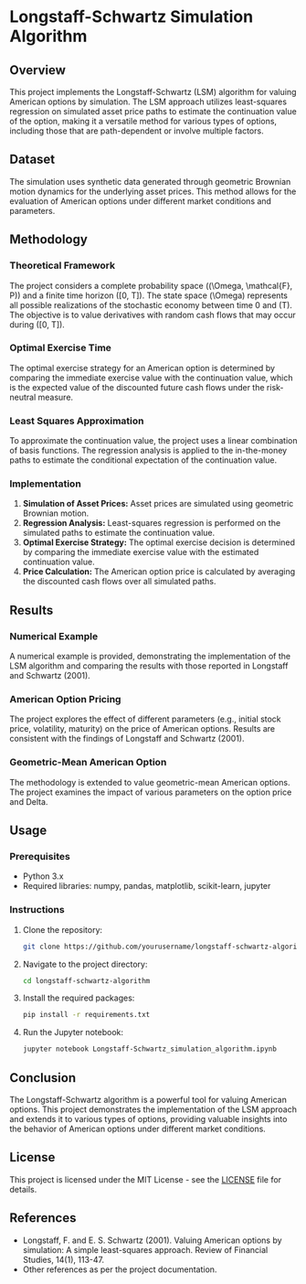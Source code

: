 # Longstaff-Schwartz Simulation Algorithm

## Overview
This project implements the Longstaff-Schwartz (LSM) algorithm for valuing American options by simulation. The LSM approach utilizes least-squares regression on simulated asset price paths to estimate the continuation value of the option, making it a versatile method for various types of options, including those that are path-dependent or involve multiple factors.

## Dataset
The simulation uses synthetic data generated through geometric Brownian motion dynamics for the underlying asset prices. This method allows for the evaluation of American options under different market conditions and parameters.

## Methodology
### Theoretical Framework
The project considers a complete probability space \((\Omega, \mathcal{F}, P)\) and a finite time horizon \([0, T]\). The state space \(\Omega\) represents all possible realizations of the stochastic economy between time 0 and \(T\). The objective is to value derivatives with random cash flows that may occur during \([0, T]\).

### Optimal Exercise Time
The optimal exercise strategy for an American option is determined by comparing the immediate exercise value with the continuation value, which is the expected value of the discounted future cash flows under the risk-neutral measure.

### Least Squares Approximation
To approximate the continuation value, the project uses a linear combination of basis functions. The regression analysis is applied to the in-the-money paths to estimate the conditional expectation of the continuation value.

### Implementation
1. **Simulation of Asset Prices:** Asset prices are simulated using geometric Brownian motion.
2. **Regression Analysis:** Least-squares regression is performed on the simulated paths to estimate the continuation value.
3. **Optimal Exercise Strategy:** The optimal exercise decision is determined by comparing the immediate exercise value with the estimated continuation value.
4. **Price Calculation:** The American option price is calculated by averaging the discounted cash flows over all simulated paths.

## Results
### Numerical Example
A numerical example is provided, demonstrating the implementation of the LSM algorithm and comparing the results with those reported in Longstaff and Schwartz (2001).

### American Option Pricing
The project explores the effect of different parameters (e.g., initial stock price, volatility, maturity) on the price of American options. Results are consistent with the findings of Longstaff and Schwartz (2001).

### Geometric-Mean American Option
The methodology is extended to value geometric-mean American options. The project examines the impact of various parameters on the option price and Delta.

## Usage
### Prerequisites
- Python 3.x
- Required libraries: numpy, pandas, matplotlib, scikit-learn, jupyter

### Instructions
1. Clone the repository:
    ```bash
    git clone https://github.com/yourusername/longstaff-schwartz-algorithm.git
    ```
2. Navigate to the project directory:
    ```bash
    cd longstaff-schwartz-algorithm
    ```
3. Install the required packages:
    ```bash
    pip install -r requirements.txt
    ```
4. Run the Jupyter notebook:
    ```bash
    jupyter notebook Longstaff-Schwartz_simulation_algorithm.ipynb
    ```

## Conclusion
The Longstaff-Schwartz algorithm is a powerful tool for valuing American options. This project demonstrates the implementation of the LSM approach and extends it to various types of options, providing valuable insights into the behavior of American options under different market conditions.

## License
This project is licensed under the MIT License - see the [LICENSE](LICENSE) file for details.

## References
- Longstaff, F. and E. S. Schwartz (2001). Valuing American options by simulation: A simple least-squares approach. Review of Financial Studies, 14(1), 113-47.
- Other references as per the project documentation.
